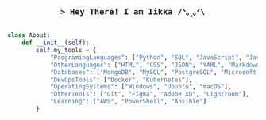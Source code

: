 <h3 align="center">
        <samp>
          > Hey There! I am Iikka /ᐠ｡ꞈ｡ᐟ\
        </samp>
</h3>


```python

class About:
    def __init__(self):
        self.my_tools = {
            "ProgramingLanguages": ["Python", "SQL", "JavaScript", "Java", "Scala", "C"],
            "OtherLanguages": ["HTML", "CSS", "JSON", "YAML", "Markdown"],
            "Databases": ["MongoDB", "MySQL", "PostgreSQL", "Microsoft SQL Server", "SQLite"],
            "DevOpsTools": ["Docker", "Kubernetes"],
            "OperatingSystems": ["Windows", "Ubuntu", "macOS"],
            "OtherTools": ["Git", "Figma", "Adobe XD", "Lightroom"],
            "Learning": ["AWS", "PowerShell", "Ansible"]
        }

```


